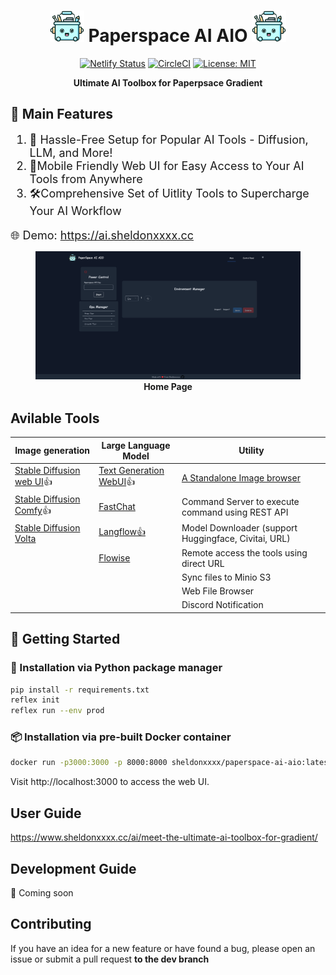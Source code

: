 <div align="center">
<h1><img src="assets/icon.png" alt="screenshot" width="55" height="50"> Paperspace AI AIO <img src="assets/icon.png" alt="screenshot" width="55" height="50"></h1>

[![Netlify Status](https://api.netlify.com/api/v1/badges/bb2899b5-ab80-4e1d-a593-75efcc747949/deploy-status)](https://app.netlify.com/sites/clinquant-licorice-965aa0/deploys) [![CircleCI](https://dl.circleci.com/status-badge/img/gh/sheldonchiu/AI-AIO/tree/main.svg?style=svg)](https://dl.circleci.com/status-badge/redirect/gh/sheldonchiu/AI-AIO/tree/main) [![License: MIT](https://img.shields.io/badge/License-MIT-yellow.svg)](https://opensource.org/licenses/MIT)

**Ultimate AI Toolbox for Paperpsace Gradient**
<div align="left">

## 🎯 Main Features
<font size="4">

1. 🚀 Hassle-Free Setup for Popular AI Tools - Diffusion, LLM, and More! 
2. 📱Mobile Friendly Web UI for Easy Access to Your AI Tools from Anywhere
3. 🛠️Comprehensive Set of Uitlity Tools to Supercharge Your AI Workflow

🌐 Demo: <a>https://ai.sheldonxxxx.cc</a>
</font>

<figure>
    <img src="docs/assets/home_page.png">
    <figcaption align = "center"><b>Home Page</b></figcaption>
</figure>

## Avilable Tools

|Image generation|Large Language Model|Utility|
|---|---|---|
|[Stable Diffusion web UI](https://github.com/AUTOMATIC1111/stable-diffusion-webui)👍|[Text Generation WebUI](https://github.com/oobabooga/text-generation-webui)👍|[A Standalone Image browser](https://github.com/zanllp/sd-webui-infinite-image-browsing.git)|
|[Stable Diffusion Comfy](https://github.com/comfyanonymous/ComfyUI)👍|[FastChat](https://github.com/lm-sys/FastChat)|Command Server to execute command using REST API|
|[Stable Diffusion Volta ](https://github.com/VoltaML/voltaML-fast-stable-diffusion)|[Langflow👍](https://github.com/logspace-ai/langflow)|Model Downloader (support Huggingface, Civitai, URL)|
| |[Flowise](https://github.com/FlowiseAI/Flowise)|Remote access the tools using direct URL|
| | |Sync files to Minio S3  |
| | |Web File Browser |
| | |Discord Notification |


## 🚀 Getting Started
### 🐍 Installation via Python package manager
```bash
pip install -r requirements.txt
reflex init
reflex run --env prod
```

### 📦 Installation via pre-built Docker container
```bash
docker run -p3000:3000 -p 8000:8000 sheldonxxxx/paperspace-ai-aio:latest
```
Visit http://localhost:3000 to access the web UI.

## User Guide
<a>https://www.sheldonxxxx.cc/ai/meet-the-ultimate-ai-toolbox-for-gradient/</a>

## Development Guide
🚧 Coming soon

## Contributing
If you have an idea for a new feature or have found a bug, please open an issue or submit a pull request **to the dev branch**
